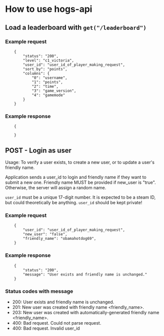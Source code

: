 # How to use hogs-api 
## Load a leaderboard with `get("/leaderboard")`
### Example request
```
    {
        "status": "200",
        "level": "c1_victoria",
        "user_id": "user_id_of_player_making_request",
        "sort_by": "points",
        "columns": {
            "0": "username",
            "1": "points",
            "2": "time",
            "3": "game_version",
            "4": "gamemode"
        }
    }
```

### Example response
```
    {

    }
```

## POST - Login as user
Usage:
To verify a user exists, to create a new user, or to update a user's friendly name.

Application sends a user_id to login and friendly name if they want to submit a new one.
Friendly name MUST be provided if new_user is "true". Otherwise, the server will assign a random name.

`user_id` must be a unique 17-digit number. It is expected to be a steam ID, but could theoretically be anything.
`user_id` should be kept private!

### Example request 
```
    {
        "user_id": "user_id_of_player_making_request",
        "new_user": "false",
        "friendly_name": "obamahotdog69",
    }
```

### Example response
```
    {
        "status": "200",
        "message": "User exists and friendly name is unchanged."
    }
```

### Status codes with message 
* 200: User exists and friendly name is unchanged.
* 201: New user was created with friendly name <friendly_name>.
* 203: New user was created with automatically-generated friendly name <friendly_name>.
* 400: Bad request. Could not parse request.
* 400: Bad request. Invalid user_id